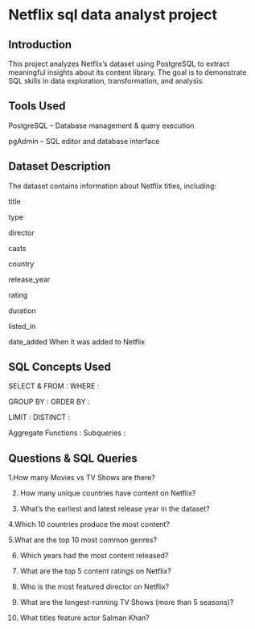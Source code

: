 # Netflix sql data analyst project

## Introduction

This project analyzes Netflix’s dataset using PostgreSQL to extract meaningful insights about its content library.
The goal is to demonstrate SQL skills in data exploration, transformation, and analysis.

## Tools Used

PostgreSQL – Database management & query execution

pgAdmin – SQL editor and database interface

## Dataset Description
The dataset contains information about Netflix titles, including:

title   

type    

director   

casts 

country   

release_year    

rating  

duration  

listed_in    

date_added  When it was added to Netflix

## SQL Concepts Used

SELECT & FROM :             WHERE : 

GROUP BY :                  ORDER BY : 

LIMIT :                     DISTINCT : 

Aggregate Functions :       Subqueries : 

## Questions & SQL Queries
1.How many Movies vs TV Shows are there?

2. How many unique countries have content on Netflix?
  
3. What’s the earliest and latest release year in the dataset?
   
4.Which 10 countries produce the most content?

5.What are the top 10 most common genres?

6. Which years had the most content released?

7. What are the top 5 content ratings on Netflix?

8. Who is the most featured director on Netflix?
   
9. What are the longest-running TV Shows (more than 5 seasons)?
    
10. What titles feature actor Salman Khan?
